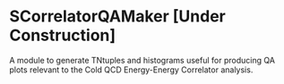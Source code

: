# SCorrelatorQAMaker [Under Construction]

A module to generate TNtuples and histograms useful for producing QA plots relevant to the Cold QCD Energy-Energy Correlator analysis. 

